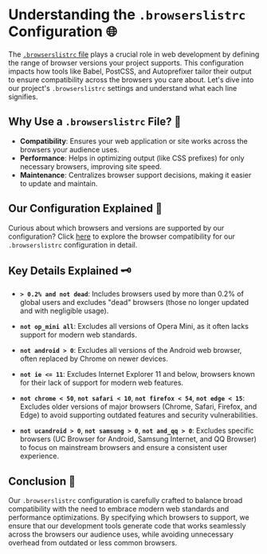 # Understanding the `.browserslistrc` Configuration 🌐

The [`.browserslistrc` file](../../.browserslistrc) plays a crucial role in web development by defining the range of browser versions your project supports. This configuration impacts how tools like Babel, PostCSS, and Autoprefixer tailor their output to ensure compatibility across the browsers you care about. Let's dive into our project's `.browserslistrc` settings and understand what each line signifies.

## Why Use a `.browserslistrc` File? 🤔

- **Compatibility**: Ensures your web application or site works across the browsers your audience uses.
- **Performance**: Helps in optimizing output (like CSS prefixes) for only necessary browsers, improving site speed.
- **Maintenance**: Centralizes browser support decisions, making it easier to update and maintain.

## Our Configuration Explained 🔧

Curious about which browsers and versions are supported by our configuration? Click [here](https://browsersl.ist/#q=%3E+0.2%25+and+not+dead%0Anot+op_mini+all%0Anot+android+%3E+0%0Anot+ie+%3C%3D+11%0Anot+chrome+%3C+50%0Anot+safari+%3C+10%0Anot+firefox+%3C+54%0Anot+edge+%3C+15%0Anot+op_mini+all%0Anot+ucandroid+%3E+0%0Anot+samsung+%3E+0%0Anot+and_qq+%3E+0) to explore the browser compatibility for our `.browserslistrc` configuration in detail.

## Key Details Explained 🗝️

- **`> 0.2% and not dead`**: Includes browsers used by more than 0.2% of global users and excludes "dead" browsers (those no longer updated and with negligible usage).

- **`not op_mini all`**: Excludes all versions of Opera Mini, as it often lacks support for modern web standards.

- **`not android > 0`**: Excludes all versions of the Android web browser, often replaced by Chrome on newer devices.

- **`not ie <= 11`**: Excludes Internet Explorer 11 and below, browsers known for their lack of support for modern web features.

- **`not chrome < 50`**, **`not safari < 10`**, **`not firefox < 54`**, **`not edge < 15`**: Excludes older versions of major browsers (Chrome, Safari, Firefox, and Edge) to avoid supporting outdated features and security vulnerabilities.

- **`not ucandroid > 0`**, **`not samsung > 0`**, **`not and_qq > 0`**: Excludes specific browsers (UC Browser for Android, Samsung Internet, and QQ Browser) to focus on mainstream browsers and ensure a consistent user experience.

## Conclusion 🎉

Our `.browserslistrc` configuration is carefully crafted to balance broad compatibility with the need to embrace modern web standards and performance optimizations. By specifying which browsers to support, we ensure that our development tools generate code that works seamlessly across the browsers our audience uses, while avoiding unnecessary overhead from outdated or less common browsers.
